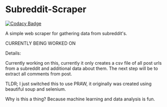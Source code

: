 # Subreddit-Scraper

[![Codacy Badge](https://api.codacy.com/project/badge/Grade/a2524ee0197c4c3e8377e8f01c3c4fde)](https://app.codacy.com/gh/Xenios91/Subreddit-Scraper?utm_source=github.com&utm_medium=referral&utm_content=Xenios91/Subreddit-Scraper&utm_campaign=Badge_Grade)

A simple web scraper for gathering data from subreddit's.

CURRENTLY BEING WORKED ON

Details:

Currently working on this, currently it only creates a csv file of all post urls from a subreddit and additional data about them. The next step will be to extract all comments from post.

TLDR; I just switched this to use PRAW, it originally was created using beautiful soup and selenium.

Why is this a thing? Because machine learning and data analysis is fun.
